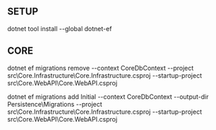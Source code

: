 ##  SETUP

dotnet tool install --global dotnet-ef

##  CORE

dotnet ef migrations remove --context CoreDbContext --project src\Core.Infrastructure\Core.Infrastructure.csproj --startup-project src\Core.WebAPI\Core.WebAPI.csproj

dotnet ef migrations add Initial --context CoreDbContext --output-dir Persistence\Migrations --project src\Core.Infrastructure\Core.Infrastructure.csproj --startup-project src\Core.WebAPI\Core.WebAPI.csproj
